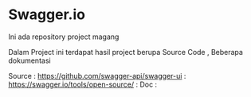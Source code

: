 # Swagger.io
Ini ada repository project magang

Dalam Project ini terdapat hasil project berupa Source Code , Beberapa dokumentasi 

Source : https://github.com/swagger-api/swagger-ui
       : https://swagger.io/tools/open-source/
       : 
Doc :
